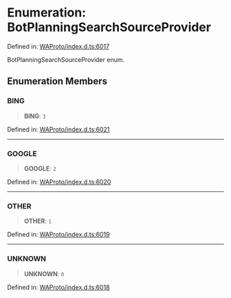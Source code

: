 # Enumeration: BotPlanningSearchSourceProvider

Defined in: [WAProto/index.d.ts:6017](https://github.com/Fokusdotid/bail/blob/0fe6346a5ff68a74eb71890335c982b44e2da604/WAProto/index.d.ts#L6017)

BotPlanningSearchSourceProvider enum.

## Enumeration Members

### BING

> **BING**: `3`

Defined in: [WAProto/index.d.ts:6021](https://github.com/Fokusdotid/bail/blob/0fe6346a5ff68a74eb71890335c982b44e2da604/WAProto/index.d.ts#L6021)

***

### GOOGLE

> **GOOGLE**: `2`

Defined in: [WAProto/index.d.ts:6020](https://github.com/Fokusdotid/bail/blob/0fe6346a5ff68a74eb71890335c982b44e2da604/WAProto/index.d.ts#L6020)

***

### OTHER

> **OTHER**: `1`

Defined in: [WAProto/index.d.ts:6019](https://github.com/Fokusdotid/bail/blob/0fe6346a5ff68a74eb71890335c982b44e2da604/WAProto/index.d.ts#L6019)

***

### UNKNOWN

> **UNKNOWN**: `0`

Defined in: [WAProto/index.d.ts:6018](https://github.com/Fokusdotid/bail/blob/0fe6346a5ff68a74eb71890335c982b44e2da604/WAProto/index.d.ts#L6018)
